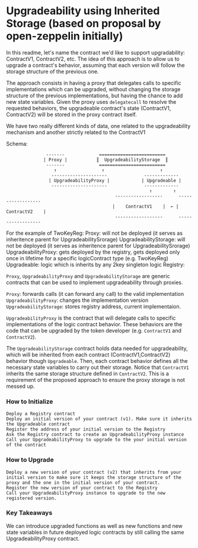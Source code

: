 # Upgradeability using Inherited Storage (based on proposal by open-zeppelin initially)

In this readme, let's name the contract we'd like to support upgradability: ContractV1, ContractV2, etc.
The idea of this approach is to allow us to upgrade a contract's behavior, assuming that each version will follow the 
storage structure of the previous one. 

The approach consists in having a proxy that delegates calls to specific implementations which can be upgraded, without
changing the storage structure of the previous implementations, but having the chance to add new state variables. Given
the proxy uses `delegatecall` to resolve the requested behaviors, the upgradeable contract's state (ContractV1, ContractV2) will be stored in 
the proxy contract itself. 

We have two really different kinds of data, one related to the upgradeability mechanism and another 
strictly related to the ContractV1

Schema: 
            
                   -------             =========================
                  | Proxy |           ║  UpgradeabilityStorage  ║
                   -------             =========================
                      ↑                 ↑                     ↑            
                     ---------------------              -------------
                    | UpgradeabilityProxy |            | Upgradeable |
                     ---------------------              ------------- 
                                                          ↑        ↑
                                             ------------------      ------------------
                                            |    ContractV1    |  ← |    ContractV2    |         
                                             ------------------      ------------------
                                          
For the example of TwoKeyReg:
Proxy: will not be deployed (it serves as inheritence parent for UpgradeabilitySrorage)
UpgradeabilityStorage: will not be deployed (it serves as inheritence parent for UpgradeabilitySrorage)
UpgradeabilityProxy: gets deployed by the registry, gets deployed only once in lifetime for a specific logicContract type (e.g. TwoKeyReg)
Upgradeable: logic which is inherits by any 2key singleton logic
Registry: 

`Proxy`, `UpgradeabilityProxy` and `UpgradeabilityStorage` are generic contracts that can be used to implement
upgradeability through proxies.  

`Proxy`: forwards calls (it can forward any call) to the valid implementation
`UpgradeabilityProxy`: changes the implementation version
`UpgradeabilityStorage`: stores registry address, current implementaion. 

`UpgradeabilityProxy` is the contract that will delegate calls to specific implementations of the logic contract behavior. 
These behaviors are the code that can be upgraded by the token developer (e.g. `ContractV1` and `ContractV2`). 

The `UpgradeabilityStorage` contract holds data needed for upgradeability, which will be inherited from each contract 
(ContractV1,ContractV2) behavior though `Upgradeable`. Then, each contract behavior defines all the necessary state 
variables to carry out their storage. Notice that `ContractV1` inherits the same storage structure defined in `ContractV2`. 
This is a requirement of the proposed approach to ensure the proxy storage is not messed up.


### How to Initialize

```
Deploy a Registry contract
Deploy an initial version of your contract (v1). Make sure it inherits the Upgradeable contract
Register the address of your initial version to the Registry
Ask the Registry contract to create an UpgradeabilityProxy instance
Call your UpgradeabilityProxy to upgrade to the your initial version of the contract

```
### How to Upgrade
```
Deploy a new version of your contract (v2) that inherits from your initial version to make sure it keeps the storage structure of the proxy and the one in the initial version of your contract.
Register the new version of your contract to the Registry
Call your UpgradeabilityProxy instance to upgrade to the new registered version.
```
### Key Takeaways

We can introduce upgraded functions as well as new functions and new state variables in future deployed logic contracts by still calling the same UpgradeabilityProxy contract.

